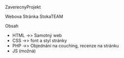ZaverecnyProjekt

Webova Stránka StokaTEAM

Obsah
 - HTML ->> Samotný web
 - CSS ->> font a styl stránky
 - PHP ->> Objednání na couching, recenze na stránku
 - JS (možná)


